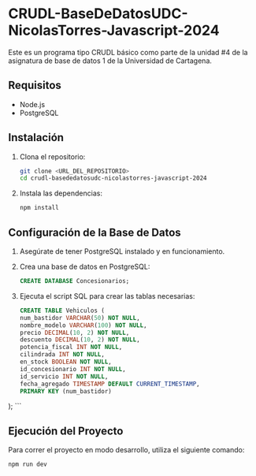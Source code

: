 # CRUDL-BaseDeDatosUDC-NicolasTorres-Javascript-2024

Este es un programa tipo CRUDL básico como parte de la unidad #4 de la asignatura de base de datos 1 de la Universidad de Cartagena.

## Requisitos

- Node.js
- PostgreSQL

## Instalación

1. Clona el repositorio:

    ```sh
    git clone <URL_DEL_REPOSITORIO>
    cd crudl-basededatosudc-nicolastorres-javascript-2024
    ```

2. Instala las dependencias:

    ```sh
    npm install
    ```

## Configuración de la Base de Datos

1. Asegúrate de tener PostgreSQL instalado y en funcionamiento.
2. Crea una base de datos en PostgreSQL:

    ```sql
    CREATE DATABASE Concesionarios;
    ```

3. Ejecuta el script SQL para crear las tablas necesarias:

    ```sql
    CREATE TABLE Vehiculos (
    num_bastidor VARCHAR(50) NOT NULL,
    nombre_modelo VARCHAR(100) NOT NULL,
    precio DECIMAL(10, 2) NOT NULL,
    descuento DECIMAL(10, 2) NOT NULL,
    potencia_fiscal INT NOT NULL,
    cilindrada INT NOT NULL,
    en_stock BOOLEAN NOT NULL,
    id_concesionario INT NOT NULL,
    id_servicio INT NOT NULL,
    fecha_agregado TIMESTAMP DEFAULT CURRENT_TIMESTAMP,
    PRIMARY KEY (num_bastidor)

);
    ```

## Ejecución del Proyecto

Para correr el proyecto en modo desarrollo, utiliza el siguiente comando:

```sh
npm run dev
